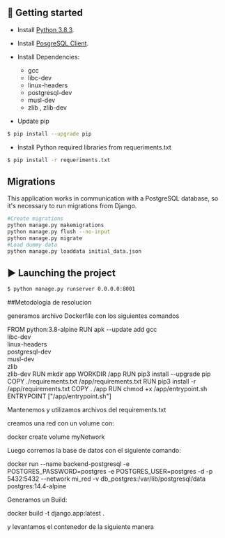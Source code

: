 ## 🚀 Getting started

- Install [Python 3.8.3](https://www.python.org/downloads/release/python-383/).
- Install [PosgreSQL Client](https://pkgs.alpinelinux.org/package/v3.3/main/x86/postgresql-client).
- Install Dependencies:

  - gcc
  - libc-dev
  - linux-headers
  - postgresql-dev
  - musl-dev
  - zlib , zlib-dev

- Update pip

```bash
$ pip install --upgrade pip
```

- Install Python required libraries from requeriments.txt

```bash
$ pip install -r requeriments.txt
```

## Migrations

This application works in communication with a PostgreSQL database, so it's necessary to run migrations from Django.

```bash
#Create migrations
python manage.py makemigrations
python manage.py flush --no-input
python manage.py migrate
#Load dummy data
python manage.py loaddata initial_data.json
```

## ▶️ Launching the project

```bash
$ python manage.py runserver 0.0.0.0:8001
```

##Metodologia de resolucion

generamos archivo Dockerfile con los siguientes comandos

FROM python:3.8-alpine
RUN apk --update add gcc\
 libc-dev\
 linux-headers \
 postgresql-dev \
 musl-dev \
 zlib\
 zlib-dev
RUN mkdir app
WORKDIR /app
RUN pip3 install --upgrade pip
COPY ./requirements.txt /app/requirements.txt
RUN pip3 install -r /app/requirements.txt
COPY . /app
RUN chmod +x /app/entrypoint.sh
ENTRYPOINT ["/app/entrypoint.sh"]

Mantenemos y utilizamos archivos del requirements.txt

creamos una red con un volume con:

docker create volume myNetwork

Luego corremos la base de datos con el siguiente comando:

docker run --name backend-postgresql -e POSTGRES_PASSWORD=postgres -e POSTGRES_USER=postgres -d -p 5432:5432 --network mi_red -v db_postgres:/var/lib/postgresql/data postgres:14.4-alpine

Generamos un Build:

docker build -t django.app:latest .

y levantamos el contenedor de la siguiente manera

